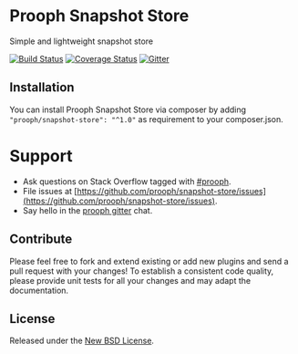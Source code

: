 # Prooph Snapshot Store

Simple and lightweight snapshot store

[![Build Status](https://travis-ci.org/prooph/snapshot-store.svg?branch=master)](https://travis-ci.org/prooph/snapshot-store)
[![Coverage Status](https://img.shields.io/coveralls/prooph/snapshot-store.svg)](https://coveralls.io/r/prooph/snapshot-store?branch=master)
[![Gitter](https://badges.gitter.im/Join%20Chat.svg)](https://gitter.im/prooph/improoph)

## Installation

You can install Prooph Snapshot Store via composer by adding `"prooph/snapshot-store": "^1.0"` as requirement to your composer.json.

# Support

- Ask questions on Stack Overflow tagged with [#prooph](https://stackoverflow.com/questions/tagged/prooph).
- File issues at [https://github.com/prooph/snapshot-store/issues](https://github.com/prooph/snapshot-store/issues).
- Say hello in the [prooph gitter](https://gitter.im/prooph/improoph) chat.

## Contribute

Please feel free to fork and extend existing or add new plugins and send a pull request with your changes!
To establish a consistent code quality, please provide unit tests for all your changes and may adapt the documentation.

## License

Released under the [New BSD License](LICENSE).
